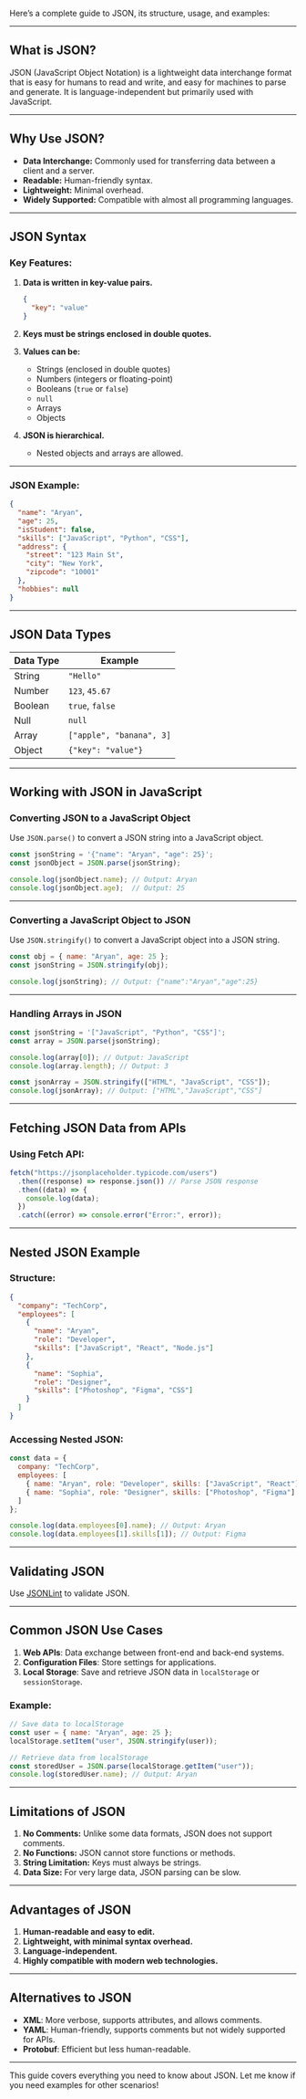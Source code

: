 Here’s a complete guide to JSON, its structure, usage, and examples:

---

## **What is JSON?**
JSON (JavaScript Object Notation) is a lightweight data interchange format that is easy for humans to read and write, and easy for machines to parse and generate. It is language-independent but primarily used with JavaScript.

---

## **Why Use JSON?**
- **Data Interchange:** Commonly used for transferring data between a client and a server.
- **Readable:** Human-friendly syntax.
- **Lightweight:** Minimal overhead.
- **Widely Supported:** Compatible with almost all programming languages.

---

## **JSON Syntax**

### **Key Features:**
1. **Data is written in key-value pairs.**
   ```json
   {
     "key": "value"
   }
   ```
2. **Keys must be strings enclosed in double quotes.**
3. **Values can be:**
   - Strings (enclosed in double quotes)
   - Numbers (integers or floating-point)
   - Booleans (`true` or `false`)
   - `null`
   - Arrays
   - Objects

4. **JSON is hierarchical.**
   - Nested objects and arrays are allowed.

---

### **JSON Example:**

```json
{
  "name": "Aryan",
  "age": 25,
  "isStudent": false,
  "skills": ["JavaScript", "Python", "CSS"],
  "address": {
    "street": "123 Main St",
    "city": "New York",
    "zipcode": "10001"
  },
  "hobbies": null
}
```

---

## **JSON Data Types**

| Data Type  | Example                     |
|------------|-----------------------------|
| String     | `"Hello"`                   |
| Number     | `123`, `45.67`              |
| Boolean    | `true`, `false`             |
| Null       | `null`                      |
| Array      | `["apple", "banana", 3]`    |
| Object     | `{"key": "value"}`          |

---

## **Working with JSON in JavaScript**

### **Converting JSON to a JavaScript Object**
Use `JSON.parse()` to convert a JSON string into a JavaScript object.

```javascript
const jsonString = '{"name": "Aryan", "age": 25}';
const jsonObject = JSON.parse(jsonString);

console.log(jsonObject.name); // Output: Aryan
console.log(jsonObject.age);  // Output: 25
```

---

### **Converting a JavaScript Object to JSON**
Use `JSON.stringify()` to convert a JavaScript object into a JSON string.

```javascript
const obj = { name: "Aryan", age: 25 };
const jsonString = JSON.stringify(obj);

console.log(jsonString); // Output: {"name":"Aryan","age":25}
```

---

### **Handling Arrays in JSON**

```javascript
const jsonString = '["JavaScript", "Python", "CSS"]';
const array = JSON.parse(jsonString);

console.log(array[0]); // Output: JavaScript
console.log(array.length); // Output: 3

const jsonArray = JSON.stringify(["HTML", "JavaScript", "CSS"]);
console.log(jsonArray); // Output: ["HTML","JavaScript","CSS"]
```

---

## **Fetching JSON Data from APIs**

### **Using Fetch API:**

```javascript
fetch("https://jsonplaceholder.typicode.com/users")
  .then((response) => response.json()) // Parse JSON response
  .then((data) => {
    console.log(data);
  })
  .catch((error) => console.error("Error:", error));
```

---

## **Nested JSON Example**

### **Structure:**
```json
{
  "company": "TechCorp",
  "employees": [
    {
      "name": "Aryan",
      "role": "Developer",
      "skills": ["JavaScript", "React", "Node.js"]
    },
    {
      "name": "Sophia",
      "role": "Designer",
      "skills": ["Photoshop", "Figma", "CSS"]
    }
  ]
}
```

### **Accessing Nested JSON:**
```javascript
const data = {
  company: "TechCorp",
  employees: [
    { name: "Aryan", role: "Developer", skills: ["JavaScript", "React"] },
    { name: "Sophia", role: "Designer", skills: ["Photoshop", "Figma"] }
  ]
};

console.log(data.employees[0].name); // Output: Aryan
console.log(data.employees[1].skills[1]); // Output: Figma
```

---

## **Validating JSON**
Use [JSONLint](https://jsonlint.com/) to validate JSON.

---

## **Common JSON Use Cases**
1. **Web APIs**: Data exchange between front-end and back-end systems.
2. **Configuration Files**: Store settings for applications.
3. **Local Storage**: Save and retrieve JSON data in `localStorage` or `sessionStorage`.

### Example:
```javascript
// Save data to localStorage
const user = { name: "Aryan", age: 25 };
localStorage.setItem("user", JSON.stringify(user));

// Retrieve data from localStorage
const storedUser = JSON.parse(localStorage.getItem("user"));
console.log(storedUser.name); // Output: Aryan
```

---

## **Limitations of JSON**
1. **No Comments:** Unlike some data formats, JSON does not support comments.
2. **No Functions:** JSON cannot store functions or methods.
3. **String Limitation:** Keys must always be strings.
4. **Data Size:** For very large data, JSON parsing can be slow.

---

## **Advantages of JSON**
1. **Human-readable and easy to edit.**
2. **Lightweight, with minimal syntax overhead.**
3. **Language-independent.**
4. **Highly compatible with modern web technologies.**

---

## **Alternatives to JSON**
- **XML**: More verbose, supports attributes, and allows comments.
- **YAML**: Human-friendly, supports comments but not widely supported for APIs.
- **Protobuf**: Efficient but less human-readable.

---

This guide covers everything you need to know about JSON. Let me know if you need examples for other scenarios!